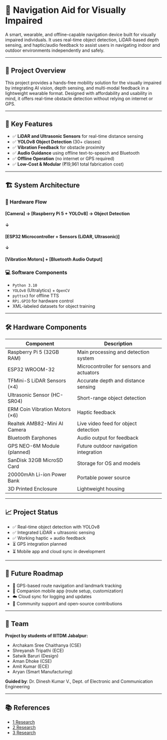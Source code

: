 # 🧭 Navigation Aid for Visually Impaired

A smart, wearable, and offline-capable navigation device built for visually impaired individuals. It uses real-time object detection, LiDAR-based depth sensing, and haptic/audio feedback to assist users in navigating indoor and outdoor environments independently and safely.

---

## 📌 Project Overview

This project provides a hands-free mobility solution for the visually impaired by integrating AI vision, depth sensing, and multi-modal feedback in a lightweight wearable format. Designed with affordability and usability in mind, it offers real-time obstacle detection without relying on internet or GPS.

---

## 🌟 Key Features

- ✅ **LiDAR and Ultrasonic Sensors** for real-time distance sensing
- ✅ **YOLOv8 Object Detection** (30+ classes)
- ✅ **Vibration Feedback** for obstacle proximity
- ✅ **Audio Guidance** using offline text-to-speech and Bluetooth
- ✅ **Offline Operation** (no internet or GPS required)
- ✅ **Low-Cost & Modular** (₹19,961 total fabrication cost)

---

## 🏗️ System Architecture

### 🔌 Hardware Flow


#### [Camera] → [Raspberry Pi 5 + YOLOv8] → Object Detection
#### ↓
#### [ESP32 Microcontroller + Sensors (LiDAR, Ultrasonic)]
#### ↓
#### [Vibration Motors] + [Bluetooth Audio Output]


### 💻 Software Components

- `Python 3.10`
- `YOLOv8` (Ultralytics) + `OpenCV`
- `pyttsx3` for offline TTS
- `RPi.GPIO` for hardware control
- XML-labeled datasets for object training

---

## 🛠️ Hardware Components

| Component                          | Description                                 |
|-----------------------------------|---------------------------------------------|
| Raspberry Pi 5 (32GB RAM)         | Main processing and detection system        |
| ESP32 WROOM-32                    | Microcontroller for sensors and actuators   |
| TFMini-S LiDAR Sensors (×4)       | Accurate depth and distance sensing         |
| Ultrasonic Sensor (HC-SR04)       | Short-range object detection                |
| ERM Coin Vibration Motors (×6)    | Haptic feedback                             |
| Realtek AMB82-Mini AI Camera      | Live video feed for object detection        |
| Bluetooth Earphones               | Audio output for feedback                   |
| GPS NEO-6M Module (planned)       | Future outdoor navigation integration       |
| SanDisk 32GB MicroSD Card         | Storage for OS and models                   |
| 20000mAh Li-ion Power Bank        | Portable power source                       |
| 3D Printed Enclosure              | Lightweight housing                         |

---


## 📈 Project Status

- ✅ Real-time object detection with YOLOv8  
- ✅ Integrated LiDAR + ultrasonic sensing  
- ✅ Working haptic + audio feedback  
- ⏳ GPS integration planned  
- ⏳ Mobile app and cloud sync in development  

---

## 🔮 Future Roadmap

- 📍 GPS-based route navigation and landmark tracking  
- 📱 Companion mobile app (route setup, customization)  
- ☁️ Cloud sync for logging and updates  
- 🔁 Community support and open-source contributions  

---

## 👥 Team

**Project by students of IIITDM Jabalpur:**

- Archakam Sree Chaithanya (CSE)  
- Shreyansh Tripathi (ECE)  
- Satwik Baruri (Design)  
- Aman Dhoke (CSE)  
- Amit Kumar (ECE)  
- Aryan (Smart Manufacturing)  

**Guided by**: Dr. Dinesh Kumar V., Dept. of Electronic and Communication Engineering

---

## 📚 References
- [1 Research](https://www.ijraset.com/best-journal/smart-wearable-guiding-device-for-the-visually-impaired-people)
- [2 Research](https://www.mordorintelligence.com/industry-reports/assistive-technologies-for-visually-impaired-market)
- [3 Research]((https://www.researchgate.net/publication/235005436_Guiding_Blind_People_with_Haptic_Feedback))

